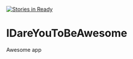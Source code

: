 [![Stories in Ready](https://badge.waffle.io/GDLActivity/IDareYouToBeAwesome.png?label=ready&title=Ready)](https://waffle.io/GDLActivity/IDareYouToBeAwesome)
# IDareYouToBeAwesome
Awesome app
